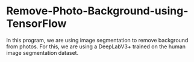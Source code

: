 # Remove-Photo-Background-using-TensorFlow
In this program, we are using image segmentation to remove background from photos. For this, we are using a DeepLabV3+ trained on the human image segmentation dataset.
